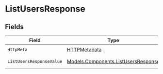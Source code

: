 # ListUsersResponse


## Fields

| Field                                                                               | Type                                                                                | Required                                                                            | Description                                                                         |
| ----------------------------------------------------------------------------------- | ----------------------------------------------------------------------------------- | ----------------------------------------------------------------------------------- | ----------------------------------------------------------------------------------- |
| `HttpMeta`                                                                          | [HTTPMetadata](../../Models/Components/HTTPMetadata.md)                             | :heavy_check_mark:                                                                  | N/A                                                                                 |
| `ListUsersResponseValue`                                                            | [Models.Components.ListUsersResponse](../../Models/Components/ListUsersResponse.md) | :heavy_minus_sign:                                                                  | List of users                                                                       |